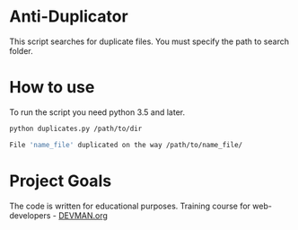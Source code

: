 # Anti-Duplicator

This script searches for duplicate files. You must specify the path to search folder.

# How to use

To run the script you need python 3.5 and later.
```bash
python duplicates.py /path/to/dir

File 'name_file' duplicated on the way /path/to/name_file/
```

# Project Goals

The code is written for educational purposes. Training course for web-developers - [DEVMAN.org](https://devman.org)
